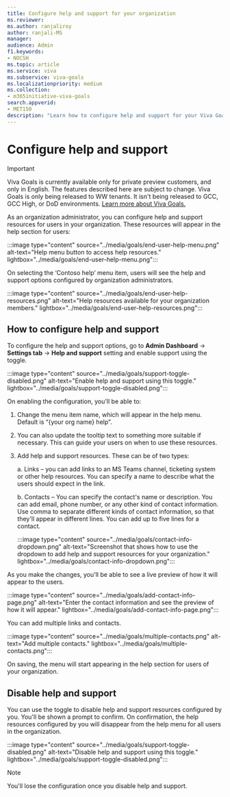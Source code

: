 ```yaml
---
title: Configure help and support for your organization
ms.reviewer: 
ms.author: ranjaliroy
author: ranjali-MS
manager: 
audience: Admin
f1.keywords:
- NOCSH
ms.topic: article
ms.service: viva
ms.subservice: viva-goals
ms.localizationpriority: medium
ms.collection:  
- m365initiative-viva-goals  
search.appverid:
- MET150
description: "Learn how to configure help and support for your Viva Goals app."
---
```


# Configure help and support 

> [!IMPORTANT]
> Viva Goals is currently available only for private preview customers, and only in English. The features described here are subject to change. Viva Goals is only being released to WW tenants. It isn't being released to GCC, GCC High, or DoD environments. [Learn more about Viva Goals.](https://go.microsoft.com/fwlink/?linkid=2189933)

As an organization administrator, you can configure help and support resources for users in your organization. These resources will appear in the help section for users: 

:::image type="content" source="../media/goals/end-user-help-menu.png" alt-text="Help menu button to access help resources." lightbox="../media/goals/end-user-help-menu.png":::

On selecting the ‘Contoso help’ menu item, users will see the help and support options configured by organization administrators. 

:::image type="content" source="../media/goals/end-user-help-resources.png" alt-text="Help resources available for your organization members." lightbox="../media/goals/end-user-help-resources.png":::

## How to configure help and support

To configure the help and support options, go to **Admin Dashboard** -> **Settings tab** -> **Help and support** setting and enable support using the toggle.

:::image type="content" source="../media/goals/support-toggle-disabled.png" alt-text="Enable help and support using this toggle." lightbox="../media/goals/support-toggle-disabled.png":::

On enabling the configuration, you'll be able to: 

1. Change the menu item name, which will appear in the help menu. Default is “{your org name} help”. 

2. You can also update the tooltip text to something more suitable if necessary. This can guide your users on when to use these resources. 

3. Add help and support resources. These can be of two types: 

    a. Links – you can add links to an MS Teams channel, ticketing system or other help resources. You can specify a name to describe what the users should expect in the link. 

    b. Contacts – You can specify the contact's name or description. You can add email, phone number, or any other kind of contact information. Use comma to separate different kinds of contact information, so that they'll appear in different lines. You can add up to five lines for a contact. 
  
     :::image type="content" source="../media/goals/contact-info-dropdown.png" alt-text="Screenshot that shows how to use the dropdown to add help and support resources for your organization." lightbox="../media/goals/contact-info-dropdown.png":::

As you make the changes, you'll be able to see a live preview of how it will appear to the users. 
  
:::image type="content" source="../media/goals/add-contact-info-page.png" alt-text="Enter the contact information and see the preview of how it will appear." lightbox="../media/goals/add-contact-info-page.png":::
  
You can add multiple links and contacts.
  
:::image type="content" source="../media/goals/multiple-contacts.png" alt-text="Add multiple contacts." lightbox="../media/goals/multiple-contacts.png":::
  
On saving, the menu will start appearing in the help section for users of your organization.

## Disable help and support 

You can use the toggle to disable help and support resources configured by you. You'll be shown a prompt to confirm. On confirmation, the help resources configured by you will disappear from the help menu for all users in the organization. 

:::image type="content" source="../media/goals/support-toggle-disabled.png" alt-text="Disable help and support using this toggle." lightbox="../media/goals/support-toggle-disabled.png":::

> [!Note] 
> You'll lose the configuration once you disable help and support. 
